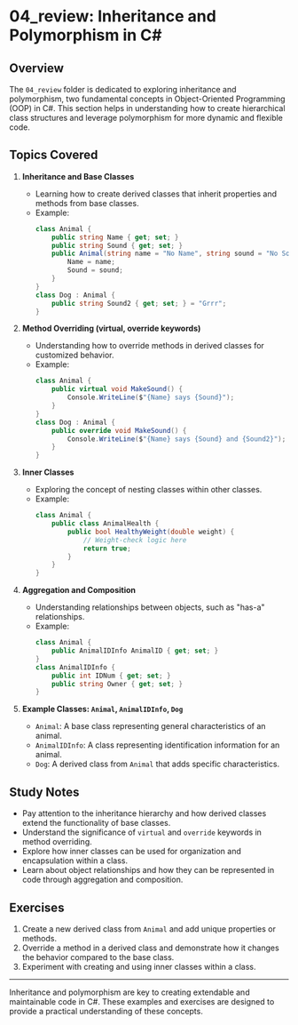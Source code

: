 # 04_review: Inheritance and Polymorphism in C#

## Overview

The `04_review` folder is dedicated to exploring inheritance and polymorphism, two fundamental concepts in Object-Oriented Programming (OOP) in C#. This section helps in understanding how to create hierarchical class structures and leverage polymorphism for more dynamic and flexible code.

## Topics Covered

1. **Inheritance and Base Classes**
   - Learning how to create derived classes that inherit properties and methods from base classes.
   - Example:
     ```csharp
     class Animal {
         public string Name { get; set; }
         public string Sound { get; set; }
         public Animal(string name = "No Name", string sound = "No Sound") {
             Name = name;
             Sound = sound;
         }
     }
     class Dog : Animal {
         public string Sound2 { get; set; } = "Grrr";
     }
     ```

2. **Method Overriding (virtual, override keywords)**
   - Understanding how to override methods in derived classes for customized behavior.
   - Example:
     ```csharp
     class Animal {
         public virtual void MakeSound() {
             Console.WriteLine($"{Name} says {Sound}");
         }
     }
     class Dog : Animal {
         public override void MakeSound() {
             Console.WriteLine($"{Name} says {Sound} and {Sound2}");
         }
     }
     ```

3. **Inner Classes**
   - Exploring the concept of nesting classes within other classes.
   - Example:
     ```csharp
     class Animal {
         public class AnimalHealth {
             public bool HealthyWeight(double weight) {
                 // Weight-check logic here
                 return true;
             }
         }
     }
     ```

4. **Aggregation and Composition**
   - Understanding relationships between objects, such as "has-a" relationships.
   - Example:
     ```csharp
     class Animal {
         public AnimalIDInfo AnimalID { get; set; }
     }
     class AnimalIDInfo {
         public int IDNum { get; set; }
         public string Owner { get; set; }
     }
     ```

5. **Example Classes: `Animal`, `AnimalIDInfo`, `Dog`**
   - `Animal`: A base class representing general characteristics of an animal.
   - `AnimalIDInfo`: A class representing identification information for an animal.
   - `Dog`: A derived class from `Animal` that adds specific characteristics.

## Study Notes

- Pay attention to the inheritance hierarchy and how derived classes extend the functionality of base classes.
- Understand the significance of `virtual` and `override` keywords in method overriding.
- Explore how inner classes can be used for organization and encapsulation within a class.
- Learn about object relationships and how they can be represented in code through aggregation and composition.

## Exercises

1. Create a new derived class from `Animal` and add unique properties or methods.
2. Override a method in a derived class and demonstrate how it changes the behavior compared to the base class.
3. Experiment with creating and using inner classes within a class.

---

Inheritance and polymorphism are key to creating extendable and maintainable code in C#. These examples and exercises are designed to provide a practical understanding of these concepts.
